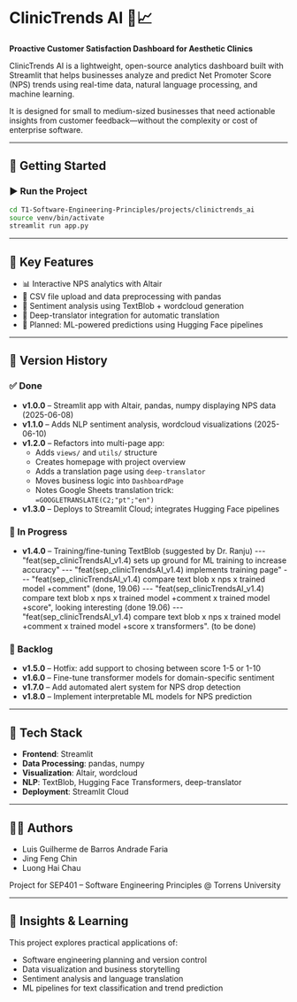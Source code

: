 # ClinicTrends AI 💬📈

**Proactive Customer Satisfaction Dashboard for Aesthetic Clinics**

ClinicTrends AI is a lightweight, open-source analytics dashboard built with Streamlit that helps businesses analyze and predict Net Promoter Score (NPS) trends using real-time data, natural language processing, and machine learning.

It is designed for small to medium-sized businesses that need actionable insights from customer feedback—without the complexity or cost of enterprise software.

---

## 🔧 Getting Started

### ▶️ Run the Project

```bash
cd T1-Software-Engineering-Principles/projects/clinictrends_ai
source venv/bin/activate
streamlit run app.py
```

---

## 🧠 Key Features

- 📊 Interactive NPS analytics with Altair
- 🧾 CSV file upload and data preprocessing with pandas
- 💬 Sentiment analysis using TextBlob + wordcloud generation
- 🔄 Deep-translator integration for automatic translation
- 🤖 Planned: ML-powered predictions using Hugging Face pipelines

---

## 🚀 Version History

### ✅ Done
- **v1.0.0** – Streamlit app with Altair, pandas, numpy displaying NPS data (2025-06-08)
- **v1.1.0** – Adds NLP sentiment analysis, wordcloud visualizations (2025-06-10)
- **v1.2.0** – Refactors into multi-page app:
  - Adds `views/` and `utils/` structure
  - Creates homepage with project overview
  - Adds a translation page using `deep-translator`
  - Moves business logic into `DashboardPage`
  - Notes Google Sheets translation trick: `=GOOGLETRANSLATE(C2;"pt";"en")`
- **v1.3.0** – Deploys to Streamlit Cloud; integrates Hugging Face pipelines

### 🚧 In Progress
- **v1.4.0** – Training/fine-tuning TextBlob (suggested by Dr. Ranju)
--- "feat(sep_clinicTrendsAI_v1.4) sets up ground for ML training to increase accuracy"
--- "feat(sep_clinicTrendsAI_v1.4) implements training page"
--- "feat(sep_clinicTrendsAI_v1.4) compare text blob x nps x trained model +comment" (done, 19.06)
--- "feat(sep_clinicTrendsAI_v1.4) compare text blob x nps x trained model +comment x trained model +score", looking interesting (done 19.06)
--- "feat(sep_clinicTrendsAI_v1.4) compare text blob x nps x trained model +comment x trained model +score x transformers". (to be done)


### 📝 Backlog
- **v1.5.0** – Hotfix: add support to chosing between score 1-5 or 1-10
- **v1.6.0** – Fine-tune transformer models for domain-specific sentiment
- **v1.7.0** – Add automated alert system for NPS drop detection
- **v1.8.0** – Implement interpretable ML models for NPS prediction

---

## 🧪 Tech Stack

- **Frontend**: Streamlit
- **Data Processing**: pandas, numpy
- **Visualization**: Altair, wordcloud
- **NLP**: TextBlob, Hugging Face Transformers, deep-translator
- **Deployment**: Streamlit Cloud

---

## 👨‍🔬 Authors

- Luis Guilherme de Barros Andrade Faria  
- Jing Feng Chin  
- Luong Hai Chau  

Project for SEP401 – Software Engineering Principles @ Torrens University

---

## 🧠 Insights & Learning

This project explores practical applications of:
- Software engineering planning and version control
- Data visualization and business storytelling
- Sentiment analysis and language translation
- ML pipelines for text classification and trend prediction
